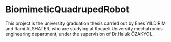 # BiomimeticQuadrupedRobot
This project is the university graduation thesis carried out by Enes YILDIRIM and Rami ALSHATER, who are studying at Kocaeli University mechatronics engineering department, under the supervision of Dr.Haluk ÖZAKYOL.
